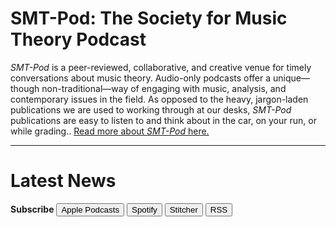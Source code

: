 <div class="hero-image" style="background-image: url('images/soundtrap-h6PDEdr9IZo-unsplash.jpg');">
  <div class="hero-text">
    <h1>SMT-Pod: The Society for Music Theory Podcast</h1>
  </div>
</div>

_SMT-Pod_ is a peer-reviewed, collaborative, and creative venue for timely conversations about music theory. Audio-only podcasts offer a unique—though non-traditional—way of engaging with music, analysis, and contemporary issues in the field. As opposed to the heavy, jargon-laden publications we are used to working through at our desks, _SMT-Pod_ publications are easy to listen to and think about in the car, on your run, or while grading.. [Read more about _SMT-Pod_ here.](about)

<hr>

# Latest News
<div class="subscribe">
<p><strong>Subscribe</strong>
<a href="http://google.com" target="_blank"><button>Apple Podcasts</button></a>
<a href="http://google.com" target="_blank"><button>Spotify</button></a>
<a href="http://google.com" target="_blank"><button>Stitcher</button></a>
<a href="http://google.com" target="_blank"><button>RSS</button></a>
</p></div>

